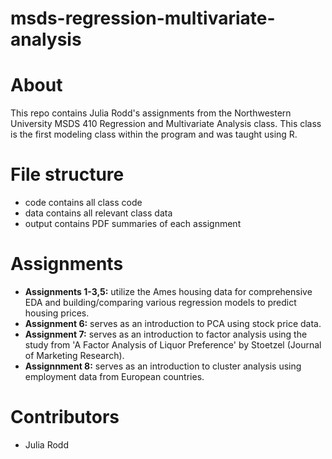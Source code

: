 # msds-regression-multivariate-analysis

# About

This repo contains Julia Rodd's assignments from the Northwestern University MSDS 410 Regression and Multivariate Analysis class. This class is the first modeling class within the program and was taught using R.

# File structure

* code contains all class code
* data contains all relevant class data
* output contains PDF summaries of each assignment

# Assignments

* **Assignments 1-3,5:** utilize the Ames housing data for comprehensive EDA and building/comparing various regression models to predict housing prices.
* **Assignment 6:** serves as an introduction to PCA using stock price data.
* **Assignment 7:** serves as an introduction to factor analysis using the study from 'A Factor Analysis of Liquor Preference' by Stoetzel (Journal of Marketing Research).
* **Assignnment 8:** serves as an introduction to cluster analysis using employment data from European countries.

# Contributors

* Julia Rodd

